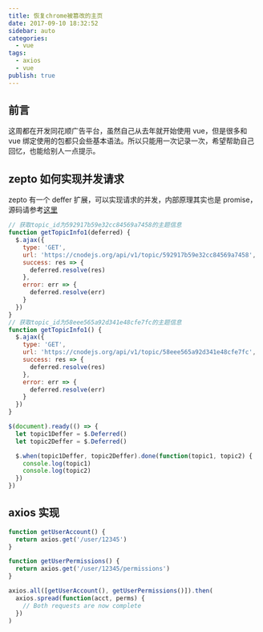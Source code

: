 ```yaml
---
title: 恢复chrome被篡改的主页
date: 2017-09-10 18:32:52
sidebar: auto
categories:
  - vue
tags:
  - axios
  - vue
publish: true
---
```


## 前言

这周都在开发同花顺广告平台，虽然自己从去年就开始使用 vue，但是很多和 vue 绑定使用的包都只会些基本语法。所以只能用一次记录一次，希望帮助自己回忆，也能给别人一点提示。

## zepto 如何实现并发请求

zepto 有一个 deffer 扩展，可以实现请求的并发，内部原理其实也是 promise，源码请参考[这里](https://github.com/madrobby/zepto/blob/master/src/deferred.js)

```js
// 获取topic_id为592917b59e32cc84569a7458的主题信息
function getTopicInfo1(deferred) {
  $.ajax({
    type: 'GET',
    url: 'https://cnodejs.org/api/v1/topic/592917b59e32cc84569a7458',
    success: res => {
      deferred.resolve(res)
    },
    error: err => {
      deferred.resolve(err)
    }
  })
}
// 获取topic_id为58eee565a92d341e48cfe7fc的主题信息
function getTopicInfo1() {
  $.ajax({
    type: 'GET',
    url: 'https://cnodejs.org/api/v1/topic/58eee565a92d341e48cfe7fc',
    success: res => {
      deferred.resolve(res)
    },
    error: err => {
      deferred.resolve(err)
    }
  })
}

$(document).ready(() => {
  let topic1Deffer = $.Deferred()
  let topic2Deffer = $.Deferred()

  $.when(topic1Deffer, topic2Deffer).done(function(topic1, topic2) {
    console.log(topic1)
    console.log(topic2)
  })
})
```

## axios 实现

```js
function getUserAccount() {
  return axios.get('/user/12345')
}

function getUserPermissions() {
  return axios.get('/user/12345/permissions')
}

axios.all([getUserAccount(), getUserPermissions()]).then(
  axios.spread(function(acct, perms) {
    // Both requests are now complete
  })
)
```
